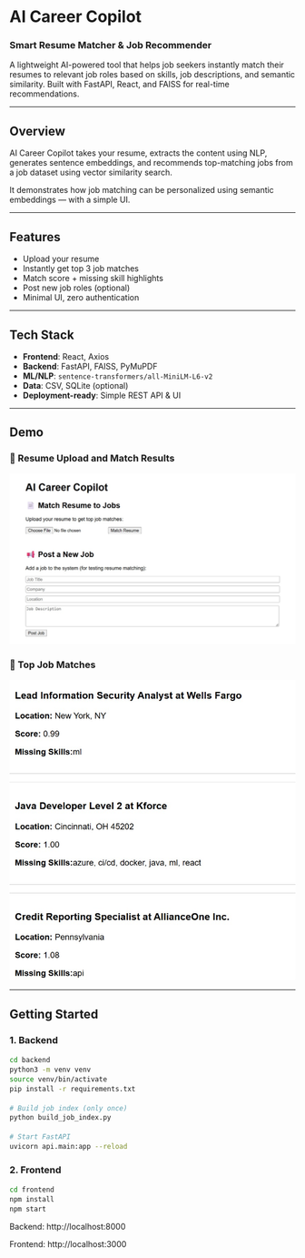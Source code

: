 # AI Career Copilot
###  Smart Resume Matcher & Job Recommender 

A lightweight AI-powered tool that helps job seekers instantly match their resumes to relevant job roles based on skills, job descriptions, and semantic similarity. Built with FastAPI, React, and FAISS for real-time recommendations.

---

##  Overview

AI Career Copilot takes your resume, extracts the content using NLP, generates sentence embeddings, and recommends top-matching jobs from a job dataset using vector similarity search.

It demonstrates how job matching can be personalized using semantic embeddings — with a simple UI.

---

##  Features

-  Upload your resume 
-  Instantly get top 3 job matches
-  Match score + missing skill highlights
-  Post new job roles (optional)
-  Minimal UI, zero authentication

---

##  Tech Stack

- **Frontend**: React, Axios
- **Backend**: FastAPI, FAISS, PyMuPDF
- **ML/NLP**: `sentence-transformers/all-MiniLM-L6-v2`
- **Data**: CSV, SQLite (optional)
- **Deployment-ready**: Simple REST API & UI

---

##  Demo

### 🔹 Resume Upload and Match Results
<p align="center">
  <img src="screenshots/home.jpg" alt="Resume Upload Screenshot" width="700"/>
</p>

### 🔹 Top Job Matches
<p align="center">
  <img src="screenshots/recommendation.jpg" alt="Job Match Output Screenshot" width="700"/>
</p>

---

##  Getting Started

### 1. Backend 

```bash
cd backend
python3 -m venv venv
source venv/bin/activate
pip install -r requirements.txt

# Build job index (only once)
python build_job_index.py

# Start FastAPI
uvicorn api.main:app --reload
```

### 2. Frontend

```bash
cd frontend
npm install
npm start
```

Backend: http://localhost:8000

Frontend: http://localhost:3000